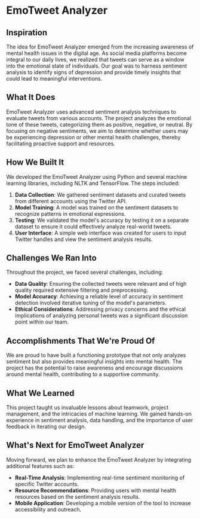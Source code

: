 # EmoTweet Analyzer

## Inspiration
The idea for EmoTweet Analyzer emerged from the increasing awareness of mental health issues in the digital age. As social media platforms become integral to our daily lives, we realized that tweets can serve as a window into the emotional state of individuals. Our goal was to harness sentiment analysis to identify signs of depression and provide timely insights that could lead to meaningful interventions.

## What It Does
EmoTweet Analyzer uses advanced sentiment analysis techniques to evaluate tweets from various accounts. The project analyzes the emotional tone of these tweets, categorizing them as positive, negative, or neutral. By focusing on negative sentiments, we aim to determine whether users may be experiencing depression or other mental health challenges, thereby facilitating proactive support and resources.

## How We Built It
We developed the EmoTweet Analyzer using Python and several machine learning libraries, including NLTK and TensorFlow. The steps included:

1. **Data Collection**: We gathered sentiment datasets and curated tweets from different accounts using the Twitter API.
2. **Model Training**: A model was trained on the sentiment datasets to recognize patterns in emotional expressions.
3. **Testing**: We validated the model's accuracy by testing it on a separate dataset to ensure it could effectively analyze real-world tweets.
4. **User Interface**: A simple web interface was created for users to input Twitter handles and view the sentiment analysis results.

## Challenges We Ran Into
Throughout the project, we faced several challenges, including:

- **Data Quality**: Ensuring the collected tweets were relevant and of high quality required extensive filtering and preprocessing.
- **Model Accuracy**: Achieving a reliable level of accuracy in sentiment detection involved iterative tuning of the model's parameters.
- **Ethical Considerations**: Addressing privacy concerns and the ethical implications of analyzing personal tweets was a significant discussion point within our team.

## Accomplishments That We're Proud Of
We are proud to have built a functioning prototype that not only analyzes sentiment but also provides meaningful insights into mental health. The project has the potential to raise awareness and encourage discussions around mental health, contributing to a supportive community.

## What We Learned
This project taught us invaluable lessons about teamwork, project management, and the intricacies of machine learning. We gained hands-on experience in sentiment analysis, data handling, and the importance of user feedback in iterating our design.

## What's Next for EmoTweet Analyzer
Moving forward, we plan to enhance the EmoTweet Analyzer by integrating additional features such as:

- **Real-Time Analysis**: Implementing real-time sentiment monitoring of specific Twitter accounts.
- **Resource Recommendations**: Providing users with mental health resources based on the sentiment analysis results.
- **Mobile Application**: Developing a mobile version of the tool to increase accessibility and outreach.
